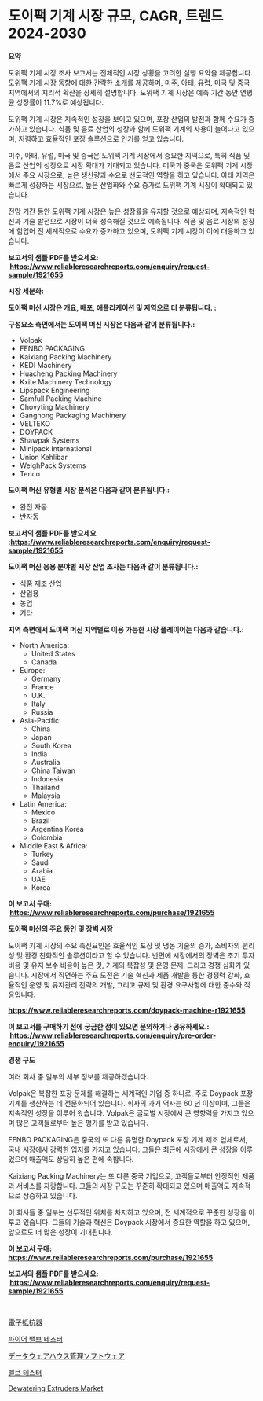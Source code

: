 <p><h1>도이팩 기계 시장 규모, CAGR, 트렌드 2024-2030</h1></p><p><strong>요약</strong></p>
<p><p>도위팩 기계 시장 조사 보고서는 전체적인 시장 상황을 고려한 실행 요약을 제공합니다. 도위팩 기계 시장 동향에 대한 간략한 소개를 제공하며, 미주, 아태, 유럽, 미국 및 중국 지역에서의 지리적 확산을 상세히 설명합니다. 도위팩 기계 시장은 예측 기간 동안 연평균 성장률이 11.7%로 예상됩니다.</p><p>도위팩 기계 시장은 지속적인 성장을 보이고 있으며, 포장 산업의 발전과 함께 수요가 증가하고 있습니다. 식품 및 음료 산업의 성장과 함께 도위팩 기계의 사용이 늘어나고 있으며, 저렴하고 효율적인 포장 솔루션으로 인기를 얻고 있습니다.</p><p>미주, 아태, 유럽, 미국 및 중국은 도위팩 기계 시장에서 중요한 지역으로, 특히 식품 및 음료 산업의 성장으로 시장 확대가 기대되고 있습니다. 미국과 중국은 도위팩 기계 시장에서 주요 시장으로, 높은 생산량과 수요로 선도적인 역할을 하고 있습니다. 아태 지역은 빠르게 성장하는 시장으로, 높은 산업화와 수요 증가로 도위팩 기계 시장이 확대되고 있습니다.</p><p>전망 기간 동안 도위팩 기계 시장은 높은 성장률을 유지할 것으로 예상되며, 지속적인 혁신과 기술 발전으로 시장이 더욱 성숙해질 것으로 예측됩니다. 식품 및 음료 시장의 성장에 힘입어 전 세계적으로 수요가 증가하고 있으며, 도위팩 기계 시장이 이에 대응하고 있습니다.</p></p>
<p><strong>보고서의 샘플 PDF를 받으세요: &nbsp;<a href="https://www.reliableresearchreports.com/enquiry/request-sample/1921655">https://www.reliableresearchreports.com/enquiry/request-sample/1921655</a></strong></p>
<p><strong>시장 세분화:</strong></p>
<p><strong> 도이팩 머신 시장은 개요, 배포, 애플리케이션 및 지역으로 더 분류됩니다. :</strong></p>
<p><strong>구성요소 측면에서는 도이팩 머신 시장은 다음과 같이 분류됩니다.:</strong></p>
<p><ul><li>Volpak</li><li>FENBO PACKAGING</li><li>Kaixiang Packing Machinery</li><li>KEDI Machinery</li><li>Huacheng Packing Machinery</li><li>Kxite Machinery Technology</li><li>Lipspack Engineering</li><li>Samfull Packing Machine</li><li>Chovyting Machinery</li><li>Ganghong Packaging Machinery</li><li>VELTEKO</li><li>DOYPACK</li><li>Shawpak Systems</li><li>Minipack International</li><li>Union Kehlibar</li><li>WeighPack Systems</li><li>Tenco</li></ul></p>
<p><strong> 도이팩 머신 유형별 시장 분석은 다음과 같이 분류됩니다.:</strong></p>
<p><ul><li>완전 자동</li><li>반자동</li></ul></p>
<p><strong>보고서의 샘플 PDF를 받으세요 :<a href="https://www.reliableresearchreports.com/enquiry/request-sample/1921655">https://www.reliableresearchreports.com/enquiry/request-sample/1921655</a></strong></p>
<p><strong> 도이팩 머신 응용 분야별 시장 산업 조사는 다음과 같이 분류됩니다.:</strong></p>
<p><ul><li>식품 제조 산업</li><li>산업용</li><li>농업</li><li>기타</li></ul></p>
<p><strong>지역 측면에서 도이팩 머신 지역별로 이용 가능한 시장 플레이어는 다음과 같습니다.:</strong></p>
<p><ul>
    <li>
        North America:
        <ul>
            <li>United States</li>
            <li>Canada</li>
        </ul>
    </li>
    <li>
        Europe:
        <ul>
            <li>Germany</li>
            <li>France</li>
            <li>U.K.</li>
            <li>Italy</li>
            <li>Russia</li>
        </ul>
    </li>
    <li>
        Asia-Pacific:
        <ul>
            <li>China</li>
            <li>Japan</li>
            <li>South Korea</li>
            <li>India</li>
            <li>Australia</li>
            <li>China Taiwan</li>
            <li>Indonesia</li>
            <li>Thailand</li>
            <li>Malaysia</li>
        </ul>
    </li>
    <li>
        Latin America:
        <ul>
            <li>Mexico</li>
            <li>Brazil</li>
            <li>Argentina Korea</li>
            <li>Colombia</li>
        </ul>
    </li>
    <li>
        Middle East & Africa:
        <ul>
            <li>Turkey</li>
            <li>Saudi</li>
            <li>Arabia</li>
            <li>UAE</li>
            <li>Korea</li>
        </ul>
    </li>
    </ul></p>
<p><strong>이 보고서 구매: &nbsp;<a href="https://www.reliableresearchreports.com/purchase/1921655">https://www.reliableresearchreports.com/purchase/1921655</a></strong></p>
<p><strong>도이팩 머신의 주요 동인 및 장벽 시장</strong></p>
<p><p>도이팩 기계 시장의 주요 촉진요인은 효율적인 포장 및 냉동 기술의 증가, 소비자의 편리성 및 환경 친화적인 솔루션이라고 할 수 있습니다. 반면에 시장에서의 장벽은 초기 투자비용 및 유지 보수 비용이 높은 것, 기계의 복잡성 및 운영 문제, 그리고 경쟁 심화가 있습니다. 시장에서 직면하는 주요 도전은 기술 혁신과 제품 개발을 통한 경쟁력 강화, 효율적인 운영 및 유지관리 전략의 개발, 그리고 규제 및 환경 요구사항에 대한 준수와 적응입니다.</p></p>
<p><strong><a href="https://www.reliableresearchreports.com/doypack-machine-r1921655">https://www.reliableresearchreports.com/doypack-machine-r1921655</a></strong></p>
<p><strong>이 보고서를 구매하기 전에 궁금한 점이 있으면 문의하거나 공유하세요.: &nbsp;<a href="https://www.reliableresearchreports.com/enquiry/pre-order-enquiry/1921655">https://www.reliableresearchreports.com/enquiry/pre-order-enquiry/1921655</a></strong></p>
<p><strong>경쟁 구도</strong></p>
<p><p>여러 회사 중 일부의 세부 정보를 제공하겠습니다.</p><p>Volpak은 복잡한 포장 문제를 해결하는 세계적인 기업 중 하나로, 주로 Doypack 포장 기계를 생산하는 데 전문화되어 있습니다. 회사의 과거 역사는 60 년 이상이며, 그들은 지속적인 성장을 이루어 왔습니다. Volpak은 글로벌 시장에서 큰 영향력을 가지고 있으며 많은 고객들로부터 높은 평가를 받고 있습니다.</p><p>FENBO PACKAGING은 중국의 또 다른 유명한 Doypack 포장 기계 제조 업체로서, 국내 시장에서 강력한 입지를 가지고 있습니다. 그들은 최근에 시장에서 큰 성장을 이루었으며 매출액도 상당히 높은 편에 속합니다.</p><p>Kaixiang Packing Machinery는 또 다른 중국 기업으로, 고객들로부터 안정적인 제품과 서비스를 자랑합니다. 그들의 시장 규모는 꾸준히 확대되고 있으며 매출액도 지속적으로 상승하고 있습니다.</p><p>이 회사들 중 일부는 선두적인 위치를 차지하고 있으며, 전 세계적으로 꾸준한 성장을 이루고 있습니다. 그들의 기술과 혁신은 Doypack 시장에서 중요한 역할을 하고 있으며, 앞으로도 더 많은 성장이 기대됩니다.</p></p>
<p><strong>이 보고서 구매: &nbsp; <a href="https://www.reliableresearchreports.com/purchase/1921655">https://www.reliableresearchreports.com/purchase/1921655</a></strong></p>
<p><strong>보고서의 샘플 PDF를 받으세요: &nbsp;<a href="https://www.reliableresearchreports.com/enquiry/request-sample/1921655">https://www.reliableresearchreports.com/enquiry/request-sample/1921655</a></strong><strong></strong></p>
<p>&nbsp;</p>
<p><p><a href="https://medium.com/@hugofirst21/%E9%9B%BB%E5%AD%90%E6%8A%B5%E6%8A%97%E5%99%A8%E5%B8%82%E5%A0%B4%E3%81%AE%E5%B1%95%E6%9C%9B-%E7%94%A3%E6%A5%AD%E3%81%AE%E6%A6%82%E8%A6%81%E3%81%A8%E4%BA%88%E6%B8%AC-2024%E5%B9%B4%E3%81%8B%E3%82%892031%E5%B9%B4-4724b7db40d2">電子抵抗器</a></p><p><a href="https://github.com/JackieFauhey9089475/Market-Research-Report-List-1/blob/main/970441648838.md">파이어 밸브 테스터</a></p><p><a href="https://medium.com/@jacksonwiza1924/%E3%83%87%E3%83%BC%E3%82%BF%E3%82%A6%E3%82%A7%E3%82%A2%E3%83%8F%E3%82%A6%E3%82%B9%E7%AE%A1%E7%90%86%E3%82%BD%E3%83%95%E3%83%88%E3%82%A6%E3%82%A7%E3%82%A2%E5%B8%82%E5%A0%B4%E3%81%AE%E3%83%AC%E3%83%9D%E3%83%BC%E3%83%88%E3%81%AF-%E3%81%93%E3%81%AE%E5%B8%82%E5%A0%B4%E3%81%AE%E6%9C%80%E6%96%B0%E3%81%AE%E3%83%88%E3%83%AC%E3%83%B3%E3%83%89%E3%81%A8%E6%88%90%E9%95%B7%E6%A9%9F%E4%BC%9A%E3%82%92%E6%98%8E%E3%82%89%E3%81%8B%E3%81%AB%E3%81%97%E3%81%A6%E3%81%84%E3%81%BE%E3%81%99-1519d49192b2">データウェアハウス管理ソフトウェア</a></p><p><a href="https://github.com/Howaoole34545/Market-Research-Report-List-1/blob/main/556949548837.md">밸브 테스터</a></p><p><a href="https://view.publitas.com/reportprime-1/dewatering-extruders-market-insight-market-trends-growth-forecasted-from-2024-to-2031/">Dewatering Extruders Market</a></p></p>
